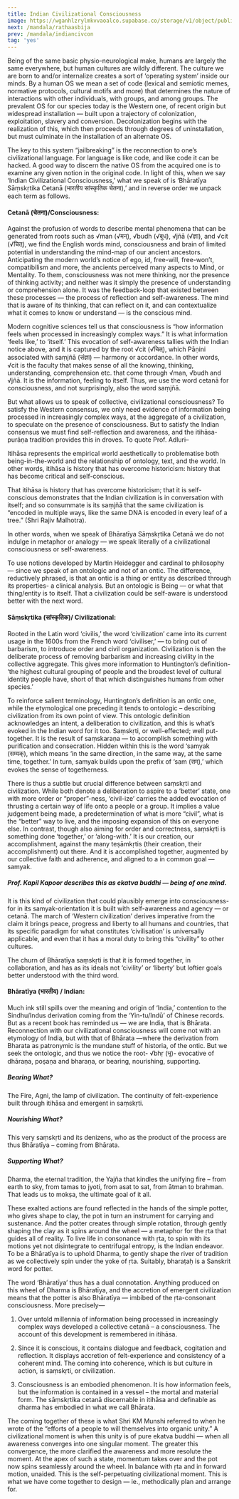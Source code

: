 ```yaml
---
title: Indian Civilizational Consciousness
image: https://wganhlzrylmkvvaoalco.supabase.co/storage/v1/object/public/images/batch1/434.webp
next: /mandala/rathaasbija
prev: /mandala/indiancivcon
tag: 'yes'
---
```


Being of the same basic physio-neurological make, humans are largely the same everywhere, but human cultures are wildly different. The culture we are born to and/or internalize creates a sort of ‘operating system’ inside our minds. By a human OS we mean a set of code (lexical and semiotic memes, normative protocols, cultural motifs and more) that determines the nature of interactions with other individuals, with groups, and among groups. The prevalent OS for our species today is the Western one, of recent origin but widespread installation — built upon a trajectory of colonization, exploitation, slavery and conversion. Decolonization begins with the realization of this, which then proceeds through degrees of uninstallation, but must culminate in the installation of an alternate OS.

The key to this system “jailbreaking” is the reconnection to one’s civilizational language. For language is like code, and like code it can be hacked. A good way to discern the native OS from the acquired one is to examine any given notion in the original code. In light of this, when we say ‘Indian Civilizational Consciousness,’ what we speak of is ‘Bhāratīya Sāṃskṛtika Cetanā (भारतीय सांस्कृतिक चेतना),’ and in reverse order we unpack each term as follows.

#### Cetanā (चेतना)/Consciousness:

Against the profusion of words to describe mental phenomena that can be generated from roots such as √man (√मन्), √budh (√बुध्), √jñā (√ज्ञा), and √cit (√चित्), we find the English words mind, consciousness and brain of limited potential in understanding the mind-map of our ancient ancestors. Anticipating the modern world’s notice of ego, id, free-will, free-won’t, compatibilism and more, the ancients perceived many aspects to Mind, or Mentality. To them, consciousness was not mere thinking, nor the presence of thinking activity; and neither was it simply the presence of understanding or comprehension alone. It was the feedback-loop that existed between these processes — the process of reflection and self-awareness. The mind that is aware of its thinking, that can reflect on it, and can contextualize what it comes to know or understand — is the conscious mind.

Modern cognitive sciences tell us that consciousness is “how information feels when processed in increasingly complex ways.” It is what information ‘feels like,’ to ‘itself.’ This evocation of self-awareness tallies with the Indian notice above, and it is captured by the root √cit (√चित्), which Pāṇini associated with saṃjñā (संज्ञा) — harmony or accordance. In other words, √cit is the faculty that makes sense of all the knowing, thinking, understanding, comprehension etc. that come through √man, √budh and √jñā. It is the information, feeling to itself. Thus, we use the word cetanā for consciousness, and not surprisingly, also the word saṃjñā.

But what allows us to speak of collective, civilizational consciousness? To satisfy the Western consensus, we only need evidence of information being processed in increasingly complex ways, at the aggregate of a civilization, to speculate on the presence of consciousness. But to satisfy the Indian consensus we must find self-reflection and awareness, and the itihāsa-purāṇa tradition provides this in droves. To quote Prof. Adluri–

Itihāsa represents the empirical world aesthetically to problematise both being-in-the-world and the relationship of ontology, text, and the world. In other words, itihāsa is history that has overcome historicism: history that has become critical and self-conscious.

That itihāsa is history that has overcome historicism; that it is self-conscious demonstrates that the Indian civilization is in conversation with itself; and so consummate is its saṃjñā that the same civilization is “encoded in multiple ways, like the same DNA is encoded in every leaf of a tree.” (Shri Rajiv Malhotra).

In other words, when we speak of Bhāratīya Sāṃskṛtika Cetanā we do not indulge in metaphor or analogy — we speak literally of a civilizational consciousness or self-awareness.

To use notions developed by Martin Heidegger and cardinal to philosophy — since we speak of an ontologic and not of an ontic. The difference, reductively phrased, is that an ontic is a thing or entity as described through its properties- a clinical analysis. But an ontologic is Being — or what that thing/entity is to itself. That a civilization could be self-aware is understood better with the next word.

#### Sāṃskṛtika (सांस्कृतिक)/ Civilizational:

Rooted in the Latin word ‘civilis,’ the word ‘civilization’ came into its current usage in the 1600s from the French word ‘civiliser,’ — to bring out of barbarism, to introduce order and civil organization. Civilization is then the deliberate process of removing barbarism and increasing civility in the collective aggregate. This gives more information to Huntington’s definition- ‘the highest cultural grouping of people and the broadest level of cultural identity people have, short of that which distinguishes humans from other species.’

To reinforce salient terminology, Huntington’s definition is an ontic one, while the etymological one preceding it tends to ontologic – describing civilization from its own point of view. This ontologic definition acknowledges an intent, a deliberation to civilization, and this is what’s evoked in the Indian word for it too. Saṃskṛti, or well-effected; well put-together. It is the result of saṃskaraṇa — to accomplish something with purification and consecration. Hidden within this is the word ‘samyak (सम्यक्), which means ‘in the same direction, in the same way, at the same time, together.’ In turn, samyak builds upon the prefix of ‘sam (सम्),’ which evokes the sense of togetherness.

There is thus a subtle but crucial difference between saṃskṛti and civilization. While both denote a deliberation to aspire to a ‘better’ state, one with more order or “proper”-ness, ‘civil-ize’ carries the added evocation of thrusting a certain way of life onto a people or a group. It implies a value judgement being made, a predetermination of what is more “civil”, what is the “better” way to live, and the imposing expansion of this on everyone else. In contrast, though also aiming for order and correctness, saṃskṛti is something done ‘together,’ or ‘along-with.’ It is our creation, our accomplishment, against the many teṣāmkṛtis (their creation, their accomplishment) out there. And it is accomplished together, augmented by our collective faith and adherence, and aligned to a in common goal — samyak.

##### Prof. Kapil Kapoor describes this as ekatva buddhi — being of one mind.

It is this kind of civilization that could plausibly emerge into consciousness- for in its samyak-orientation it is built with self-awareness and agency — or cetanā. The march of ‘Western civilization’ derives imperative from the claim it brings peace, progress and liberty to all humans and countries, that its specific paradigm for what constitutes ‘civilisation’ is universally applicable, and even that it has a moral duty to bring this “civility” to other cultures.

The churn of Bhāratīya saṃskṛti is that it is formed together, in collaboration, and has as its ideals not ‘civility’ or ‘liberty’ but loftier goals better understood with the third word.

#### Bhāratīya (भारतीय) / Indian:

Much ink still spills over the meaning and origin of ‘India,’ contention to the Sindhu/Indus derivation coming from the ‘Yin-tu/Indū’ of Chinese records. But as a recent book has reminded us — we are India, that is Bhārata. Reconnection with our civilizational consciousness will come not with an etymology of India, but with that of Bhārata —where the derivation from Bharata as patronymic is the mundane stuff of historia, of the ontic. But we seek the ontologic, and thus we notice the root- √bhṛ (भृ)- evocative of dhāraṇa, poṣaṇa and bharaṇa, or bearing, nourishing, supporting.

##### Bearing What?
The Fire, Agni, the lamp of civilization. The continuity of felt-experience built through itihāsa and emergent in saṃskṛti.

##### Nourishing What?
This very saṃskṛti and its denizens, who as the product of the process are thus Bhāratīya – coming from Bhārata.

##### Supporting What?
Dharma, the eternal tradition, the Yajña that kindles the unifying fire – from earth to sky, from tamas to jyoti, from asat to sat, from ātman to brahman. That leads us to mokṣa, the ultimate goal of it all.

These exalted actions are found reflected in the hands of the simple potter, who gives shape to clay, the pot in turn an instrument for carrying and sustenance. And the potter creates through simple rotation, through gently shaping the clay as it spins around the wheel — a metaphor for the ṛta that guides all of reality. To live life in consonance with ṛta, to spin with its motions yet not disintegrate to centrifugal entropy, is the Indian endeavor. To be a Bhāratīya is to uphold Dharma, to gently shape the river of tradition as we collectively spin under the yoke of ṛta. Suitably, bharaṭaḥ is a Sanskrit word for potter.

The word ‘Bhāratīya’ thus has a dual connotation. Anything produced on this wheel of Dharma is Bhāratīya, and the accretion of emergent civilization means that the potter is also Bhāratīya — imbibed of the ṛta-consonant consciousness. More precisely—

1. Over untold millennia of information being processed in increasingly complex ways developed a collective cetanā – a consciousness. The account of this development is remembered in itihāsa.

2. Since it is conscious, it contains dialogue and feedback, cogitation and reflection. It displays accretion of felt-experience and consistency of a coherent mind. The coming into coherence, which is but culture in action, is saṃskṛti, or civilization.

3. Consciousness is an embodied phenomenon. It is how information feels, but the information is contained in a vessel – the mortal and material form. The sāṃskṛtika cetanā discernable in itihāsa and definable as dharma has embodied in what we call Bhārata.

The coming together of these is what Shri KM Munshi referred to when he wrote of the “efforts of a people to will themselves into organic unity.” A civilizational moment is when this unity is of pure ekatva buddhi — when all awareness converges into one singular moment. The greater this convergence, the more clarified the awareness and more resolute the moment. At the apex of such a state, momentum takes over and the pot now spins seamlessly around the wheel. In balance with ṛta and in forward motion, unaided. This is the self-perpetuating civilizational moment. This is what we have come together to design — ie., methodically plan and arrange for.
